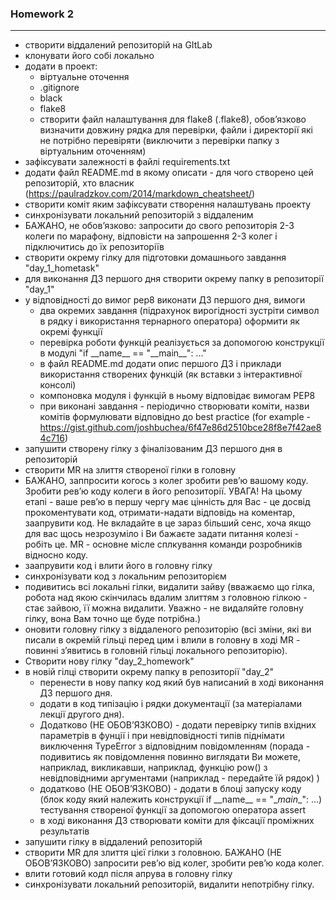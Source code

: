 ### Homework 2

---

- створити віддалений репозиторій на GItLab
- клонувати його собі локально
- додати в проект:
  - віртуальне оточення
  - .gitignore
  - black
  - flake8
  - створити файл налаштування для flake8 (.flake8), обовʼязково визначити довжину рядка для перевірки, файли і директорії які не потрібно перевіряти (виключити з перевірки папку з віртуальним оточенням)
- зафіксувати залежності в файлі requirements.txt
- додати файл README.md в якому описати - для чого створено цей репозиторій, хто власник (https://paulradzkov.com/2014/markdown_cheatsheet/)
- створити коміт яким зафіксувати створення налаштувань проекту
- синхронізувати локальний репозиторій з віддаленим
- БАЖАНО, не обовʼязково: запросити до свого репозиторія 2-3 колеги по марафону, відповісти на запрошення 2-3 колег і підключитись до їх репозиторіїв 
- створити окрему гілку для підготовки домашнього завдання "day_1_hometask"
- для виконання ДЗ першого дня створити окрему папку в репозиторії "day_1"
- у відповідності до вимог pep8 виконати ДЗ першого дня, вимоги
  - два окремих завдання (підрахунок вирогідності зустріти символ в рядку і використання тернарного оператора) оформити як окремі функції
  - перевірка роботи функцій реалізується за допомогою конструкції в модулі "if \_\_name__ == "\_\_main__": ..."
  - в файл README.md додати опис першого ДЗ і приклади використання створених функцій (як вставки з інтерактивної консолі)
  - компоновка модуля і функцій в ньому відповідає вимогам PEP8
  - при виконані завдання - періодично створювати коміти, назви комітів формулювати відповідно до best practice (for example - https://gist.github.com/joshbuchea/6f47e86d2510bce28f8e7f42ae84c716)
- запушити створену гілку з фіналізованим ДЗ першого дня в репозиторій
- створити MR на злиття створеної гілки в головну
- БАЖАНО, заппросити когось з колег зробити ревʼю вашому коду. Зробити ревʼю коду колеги в його репозиторії. УВАГА! На цьому етапі - ваше ревʼю в першу чергу має цінність для Вас - це досвід прокоментувати код, отримати-надати відповідь на коментар, заапрувити код. Не вкладайте в це зараз більший сенс, хоча якщо для вас щось незрозуміло і Ви бажаєте задати питання колезі - робіть це. MR - основне місле сплкування команди розробників відносно коду.
- заапрувити код і влити його в головну гілку
- синхронізувати код з локальним репозиторієм
- подивитись всі локальні гілки, видалити зайву (вважаємо що гілка, робота над якою скінчилась вдалим злиттям з головною гілкою - стає зайвою, її можна видалити. Уважно - не видаляйте головну гілку, вона Вам точно ще буде потрібна.)
- оновити головну гілку з віддаленого репозиторію (всі зміни, які ви писали в окремій гільці перед цим і влили в головну в ході MR - повинні зʼявитись в головній гільці локального репозиторію).
- Створити нову гілку "day_2_homework"
- в новій гілці створити окрему папку в репозиторії "day_2"
  - перенести в нову папку код який був написаний в ході виконання ДЗ першого дня.
  - додати в код типізацію і рядки документації (за матеріалами лекції другого дня). 
  - Додатково (НЕ ОБОВʼЯЗКОВО) - додати перевірку типів вхідних параметрів в фунції і при невідповідності типів піднімати виключення TypeError з відповідним повідомленням (порада - подивитись як повідомлення повинно виглядати Ви можете, наприклад, викликавши, наприклад, функцію pow() з невідповідними аргументами (наприклад - передайте їй рядок) )
  - додатково (НЕ ОБОВʼЯЗКОВО) - додати в блоці запуску коду (блок коду який належить конструкції if \_\_name__ == "\__main__": ...) тестування створеної функції за допомогою оператора assert
  - в ході виконання ДЗ створювати коміти для фіксації проміжних результатів
- запушити гілку в віддалений репозиторій
- створити MR для злиття цієї гілки з головною. БАЖАНО (НЕ ОБОВʼЯЗКОВО) запросити ревʼю від колег, зробити ревʼю кода колег.
- влити готовий кодл після апрува в головну гілку
- синхронізувати локальний репозиторій, видалити непотрібну гілку.
